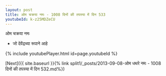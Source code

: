 ```yaml
---
layout: post
title: ओम चक्रया नमः - 1008 दिनों की तपस्या में दिन 533
youtubeId: k-z25MDZeCU
---
```

 
 
 ओम चक्रया नमः  
 
 -  जो देवेंद्रच्या रूपाने आहे 
 
  
 
  
 
 
 
 
 
 


{% include youtubePlayer.html id=page.youtubeId %}
 
[Next]({{ site.baseurl }}{% link  split1/_posts/2013-09-08-ओम धथरे नमः - 1008 दिनों की तपस्या में दिन 532.md%})
 

